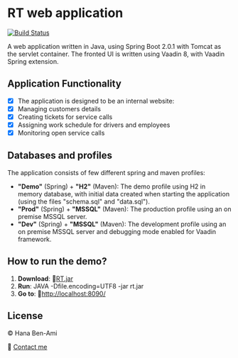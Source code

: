 # RT web application
[![Build Status](https://travis-ci.org/HanaBenami/RT.svg?branch=master)](https://travis-ci.org/HanaBenami/RT)

A web application written in Java, using Spring Boot 2.0.1 with Tomcat as the servlet container.
The fronted UI is written using Vaadin 8, with Vaadin Spring extension.

## Application Functionality
- [x] The application is designed to be an internal website:
- [x] Managing customers details
- [x] Creating tickets for service calls
- [x] Assigning work schedule for drivers and employees
- [x] Monitoring open service calls

## Databases and profiles
The application consists of few different spring and maven profiles:
* **"Demo"** (Spring) + **"H2"** (Maven): The demo profile using H2 in memory database, with initial data created when starting the application (using the files "schema.sql" and "data.sql").
* **"Prod"** (Spring) + **"MSSQL"** (Maven): The production profile using an on premise MSSQL server.
* **"Dev"** (Spring) + **"MSSQL"** (Maven): The development profile using an on premise MSSQL server and debugging mode enabled for Vaadin framework.

## How to run the demo?
1. **Download**: :link:[RT.jar](https://drive.google.com/file/d/1SEB9qbpnZ24JYBqUHcheoSdYe-Y1Ubrc/view?usp=sharing)
2. **Run**: JAVA -Dfile.encoding=UTF8 -jar rt.jar
3. **Go to**: :link:[http://localhost:8090/](http://localhost:8090/)

## License
:copyright: Hana Ben-Ami

:email: [Contact me](mailto:hana.benami@gmail.com)
